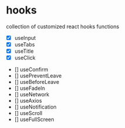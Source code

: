 # hooks

collection of customized react hooks functions

- [x] useInput
- [x] useTabs
- [x] useTitle
- [x] useClick
- [] useConfirm
- [] usePreventLeave
- [] useBeforeLeave
- [] useFadeIn
- [] useNetwork
- [] useAxios
- [] useNotification
- [] useScroll
- [] useFullScreen